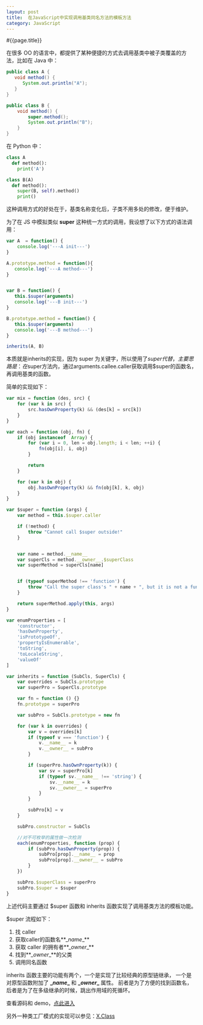```yaml
---
layout: post
title:  在JavaScript中实现调用基类同名方法的模板方法
category: JavaScript
---
```


#{{page.title}}

在很多 OO 的语言中，都提供了某种便捷的方式去调用基类中被子类覆盖的方法，比如在 Java 中：

```java
public class A {
   void method() {
      System.out.println("A");
   }
}

public class B {
    void method() {
        super.method();
        System.out.println("B");
    }
}
```

在 Python 中：

```python
class A
  def method():
    print('A')

class B(A)
  def method():
    super(B, self).method()
    print()
```

这种调用方式的好处在于，基类名称变化后，子类不用多处的修改，便于维护。

为了在 JS 中模拟类似 **super** 这种统一方式的调用，我设想了以下方式的语法调用：

```javascript
var A  = function() {
    console.log('---A init---')
}

A.prototype.method = function(){
   console.log('---A method---')
}


var B = function() {
   this.$super(arguments)
   console.log('---B init---')
}

B.prototype.method = function() {
   this.$super(arguments)
   console.log('---B method---')
}

inherits(A, B)
```

本质就是inherits的实现，因为 super 为关键字，所以使用了$super 代替，
主要思路是：在$super方法内，通过arguments.callee.caller获取调用$super的函数名，再调用基类的函数。

简单的实现如下：

```javascript
var mix = function (des, src) {
    for (var k in src) {
        src.hasOwnProperty(k) && (des[k] = src[k])
    }
}

var each = function (obj, fn) {
    if (obj instanceof  Array) {
        for (var i = 0, len = obj.length; i < len; ++i) {
            fn(obj[i], i, obj)
        }

        return
    }

    for (var k in obj) {
        obj.hasOwnProperty(k) && fn(obj[k], k, obj)
    }
}

var $super = function (args) {
    var method = this.$super.caller

    if (!method) {
        throw "Cannot call $super outside!"
    }


    var name = method.__name__
    var superCls = method.__owner__.$superClass
    var superMethod = superCls[name]


    if (typeof superMethod !== 'function') {
        throw "Call the super class's " + name + ", but it is not a function!"
    }

    return superMethod.apply(this, args)
}

var enumProperties = [
    'constructor',
    'hasOwnProperty',
    'isPrototypeOf',
    'propertyIsEnumerable',
    'toString',
    'toLocaleString',
    'valueOf'
]

var inherits = function (SubCls, SuperCls) {
    var overrides = SubCls.prototype
    var superPro = SuperCls.prototype

    var fn = function () {}
    fn.prototype = superPro

    var subPro = SubCls.prototype = new fn

    for (var k in overrides) {
        var v = overrides[k]
        if (typeof v === 'function') {
            v.__name__ = k
            v.__owner__ = subPro
        }

        if (superPro.hasOwnProperty(k)) {
            var sv = superPro[k]
            if (typeof sv.__name__ !== 'string') {
                sv.__name__ = k
                sv.__owner__ = superPro
            }
        }

        subPro[k] = v
    }

    subPro.constructor = SubCls

    //对不可枚举的属性做一次检测
    each(enumProperties, function (prop) {
        if (subPro.hasOwnProperty(prop)) {
            subPro[prop].__name__ = prop
            subPro[prop].__owner__ = subPro
        }
    })

    subPro.$superClass = superPro
    subPro.$super = $super
}
```

上述代码主要通过 $super 函数和 inherits 函数实现了调用基类方法的模板功能。

$super 流程如下：

1. 找 caller
2. 获取caller的函数名**\__name__**
3. 获取 caller 的拥有者**\__owner__**
4. 找到**\__owner__**的父类
5. 调用同名函数

inherits 函数主要的功能有两个，一个是实现了比较经典的原型链继承，
一个是对原型函数附加了 **\__name__** 和 **\__owner__** 属性。
前者是为了方便的找到函数名，后者是为了在多级继承的时候，跳出作用域的死循环。

查看源码和 demo，[点此进入](http://exodia.net/demo/class/)

另外一种类工厂模式的实现可以参见：[X.Class](https://github.com/Exodia/x/blob/master/src/class.js)



